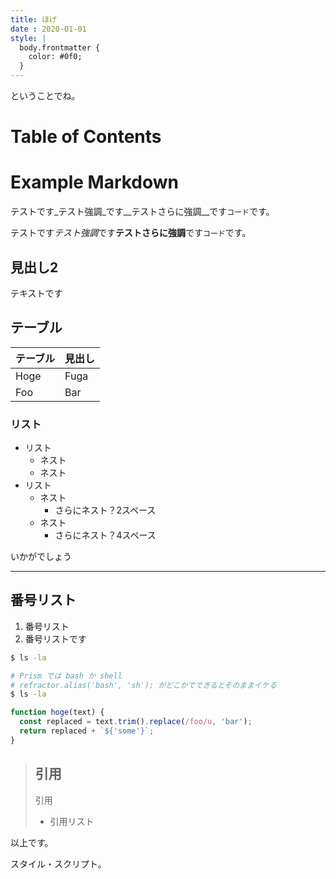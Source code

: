 ```yaml
---
title: ほげ
date : 2020-01-01
style: |
  body.frontmatter {
    color: #0f0;
  }
---
```


<script>
function hoge() {
  return 1;
}
</script>

<style>
body.test {
  color: #f00;
  background: #00f;
}
</style>

ということでね。

# Table of Contents

# Example Markdown

テストです_テスト強調_です__テストさらに強調__です`コード`です。

テストです*テスト強調*です**テストさらに強調**です`コード`です。

## 見出し2

テキストです

## テーブル

| テーブル | 見出し |
|----------|--------|
| Hoge     | Fuga   |
| Foo      | Bar    |

### リスト

- リスト
  - ネスト
  - ネスト
- リスト
  - ネスト
    - さらにネスト？2スペース
  - ネスト
      - さらにネスト？4スペース

いかがでしょう

---

## 番号リスト

1. 番号リスト
2. 番号リストです

```bash
$ ls -la
```

```sh
# Prism では bash か shell
# refractor.alias('bash', 'sh'); がどこかでできるとそのままイケる
$ ls -la
```

```javascript
function hoge(text) {
  const replaced = text.trim().replace(/foo/u, 'bar');
  return replaced + `${'some'}`;
}
```

> ## 引用
> 
> 引用
> 
> - 引用リスト

以上です。

スタイル・スクリプト。

